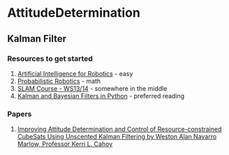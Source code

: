 # AttitudeDetermination

## Kalman Filter

### Resources to get started
1. [Artificial Intelligence for Robotics](https://www.udacity.com/course/artificial-intelligence-for-robotics--cs373) - easy
2. [Probabilistic Robotics](https://docs.ufpr.br/~danielsantos/ProbabilisticRobotics.pdf) - math
3. [SLAM Course - WS13/14](https://www.youtube.com/playlist?list=PLgnQpQtFTOGQrZ4O5QzbIHgl3b1JHimN_) - somewhere in the middle
4. [Kalman and Bayesian Filters in Python](http://nbviewer.jupyter.org/github/rlabbe/Kalman-and-Bayesian-Filters-in-Python/blob/master/table_of_contents.ipynb) - preferred reading

### Papers
1. [Improving Attitude Determination and Control of Resource-constrained CubeSats Using Unscented Kalman Filtering by Weston Alan Navarro Marlow, Professor Kerri L. Cahoy](http://ssl.mit.edu/files/website/theses/SM-2016-MarlowWeston.pdf)
